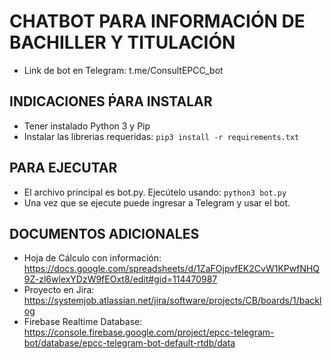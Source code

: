 # CHATBOT  PARA INFORMACIÓN DE BACHILLER Y TITULACIÓN
- Link de bot en Telegram: t.me/ConsultEPCC_bot

## INDICACIONES ṔARA INSTALAR
- Tener instalado Python 3 y Pip
- Instalar las librerias requeridas: `pip3 install -r requirements.txt`

## PARA EJECUTAR
- El archivo principal es bot.py. Ejecútelo usando: `python3 bot.py`
- Una vez que se ejecute puede ingresar a Telegram y usar el bot.

## DOCUMENTOS ADICIONALES
- Hoja de Cálculo con información: https://docs.google.com/spreadsheets/d/1ZaFOjpvfEK2CvW1KPwfNHQ9Z-zl6wlexYDzW9fEOxt8/edit#gid=114470987
- Proyecto en Jira: https://systemjob.atlassian.net/jira/software/projects/CB/boards/1/backlog
- Firebase Realtime Database: https://console.firebase.google.com/project/epcc-telegram-bot/database/epcc-telegram-bot-default-rtdb/data
